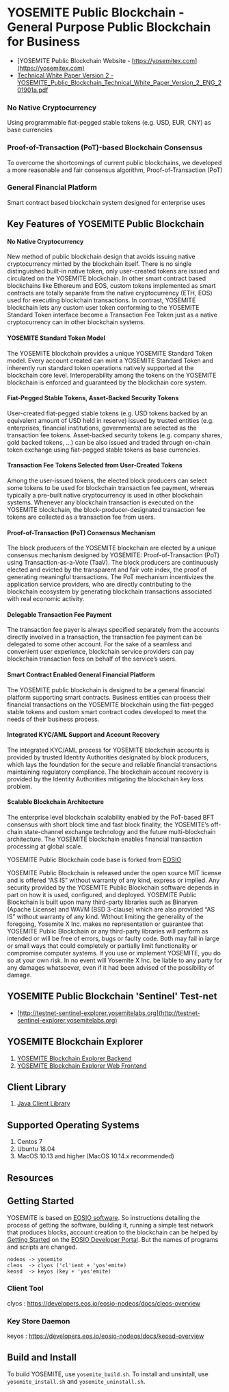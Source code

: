 # YOSEMITE Public Blockchain - General Purpose Public Blockchain for Business

* [YOSEMITE Public Blockchain Website - https://yosemitex.com](https://yosemitex.com)
* [Technical White Paper Version 2 - YOSEMITE_Public_Blockchain_Technical_White_Paper_Version_2_ENG_201901a.pdf](https://yosemitex.com/documents/YOSEMITE_Public_Blockchain_Technical_White_Paper_Version_2_ENG_201901a.pdf)


### No Native Cryptocurrency
Using programmable fiat-pegged stable tokens (e.g. USD, EUR, CNY) as base currencies

### Proof-of-Transaction (PoT)-based Blockchain Consensus
To overcome the shortcomings of current public blockchains, we developed a more reasonable and fair consensus algorithm, Proof-of-Transaction (PoT)

### General Financial Platform
Smart contract based blockchain system designed for enterprise uses


## Key Features of YOSEMITE Public Blockchain

#### No Native Cryptocurrency
 New method of public blockchain design that avoids issuing native cryptocurrency minted by the blockchain itself. 
 There is no single distinguished built-in native token, only user-created tokens are issued and circulated on the YOSEMITE blockchain. 
 In other smart contract based blockchains like Ethereum and EOS, custom tokens implemented as smart contracts are totally separate from the native cryptocurrency (ETH, EOS) used for executing blockchain transactions. 
 In contrast, YOSEMITE blockchain lets any custom user token conforming to the YOSEMITE Standard Token interface become a Transaction Fee Token just as a native cryptocurrency can in other blockchain systems.

#### YOSEMITE Standard Token Model
 The YOSEMITE blockchain provides a unique YOSEMITE Standard Token model. 
 Every account created can mint a YOSEMITE Standard Token and inherently run standard token operations natively supported at the blockchain core level. 
 Interoperability among the tokens on the YOSEMITE blockchain is enforced and guaranteed by the blockchain core system.

#### Fiat-Pegged Stable Tokens, Asset-Backed Security Tokens
 User-created fiat-pegged stable tokens (e.g. USD tokens backed by an equivalent amount of USD held in reserve) 
 issued by trusted entities (e.g. enterprises, financial institutions, governments) are selected as the transaction fee tokens. 
 Asset-backed security tokens (e.g. company shares, gold backed tokens, ...) can be also issued and traded through on-chain token exchange 
 using fiat-pegged stable tokens as base currencies.

#### Transaction Fee Tokens Selected from User-Created Tokens
 Among the user-issued tokens, the elected block producers can select some tokens to be used for blockchain transaction fee payment, whereas typically a pre-built native cryptocurrency is used in other blockchain systems. 
 Whenever any blockchain transaction is executed on the YOSEMITE blockchain, the block-producer-designated transaction fee tokens are collected as a transaction fee from users.

#### Proof-of-Transaction (PoT) Consensus Mechanism
 The block producers of the YOSEMITE blockchain are elected by a unique consensus mechanism designed by YOSEMITE: Proof-of-Transaction (PoT) using Transaction-as-a-Vote (TaaV). 
 The block producers are continuously elected and evicted by the transparent and fair vote index, the proof of generating meaningful transactions. The PoT mechanism incentivizes the application service providers, 
 who are directly contributing to the blockchain ecosystem by generating blockchain transactions associated with real economic activity.
 
#### Delegable Transaction Fee Payment
 The transaction fee payer is always specified separately from the accounts directly involved in a transaction, the transaction fee payment can be delegated to some other account. 
 For the sake of a seamless and convenient user experience, blockchain service providers can pay blockchain transaction fees on behalf of the service’s users.
 
#### Smart Contract Enabled General Financial Platform
 The YOSEMITE public blockchain is designed to be a general financial platform supporting smart contracts. 
 Business entities can process their financial transactions on the YOSEMITE blockchain using the fiat-pegged stable tokens 
 and custom smart contract codes developed to meet the needs of their business process.
 
#### Integrated KYC/AML Support and Account Recovery
 The integrated KYC/AML process for YOSEMITE blockchain accounts is provided by trusted Identity Authorities designated by block producers, 
 which lays the foundation for the secure and reliable financial transactions maintaining regulatory compliance. The blockchain account recovery is provided by the Identity Authorities mitigating the blockchain key loss problem.

#### Scalable Blockchain Architecture
 The enterprise level blockchain scalability enabled by the PoT-based BFT consensus with short block time and fast block finality, 
 the YOSEMITE’s off-chain state-channel exchange technology and the future multi-blockchain architecture. 
 The YOSEMITE blockchain enables financial transaction processing at global scale.

YOSEMITE Public Blockchain code base is forked from [EOSIO](https://github.com/EOSIO/eos)

YOSEMITE Public Blockchain is released under the open source MIT license and is offered “AS IS” without warranty of any kind, express or implied. 
Any security provided by the YOSEMITE Public Blockchain software depends in part on how it is used, configured, and deployed.
YOSEMITE Public Blockchain is built upon many third-party libraries such as Binaryen (Apache License) and WAVM (BSD 3-clause) which are also provided “AS IS” without warranty of any kind. 
Without limiting the generality of the foregoing, Yosemite X Inc. makes no representation or guarantee that YOSEMITE Public Blockchain or any third-party libraries will perform as intended or will be free of errors, 
bugs or faulty code. Both may fail in large or small ways that could completely or partially limit functionality or compromise computer systems. 
If you use or implement YOSEMITE, you do so at your own risk. In no event will Yosemite X Inc. be liable to any party for any damages whatsoever, 
even if it had been advised of the possibility of damage.  


## YOSEMITE Public Blockchain 'Sentinel' Test-net
* [http://testnet-sentinel-explorer.yosemitelabs.org](http://testnet-sentinel-explorer.yosemitelabs.org)


## YOSEMITE Blockchain Explorer
1. [YOSEMITE Blockchain Explorer Backend](https://github.com/YosemiteLabs/yosemite-explorer-backend)
1. [YOSEMITE Blockchain Explorer Web Frontend](https://github.com/YosemiteLabs/yosemite-explorer-web)


## Client Library
1. [Java Client Library](https://github.com/YosemiteLabs/yosemite-j)


## Supported Operating Systems
1. Centos 7
2. Ubuntu 18.04
3. MacOS 10.13 and higher (MacOS 10.14.x recommended)



## Resources





<a name="gettingstarted"></a>
## Getting Started
YOSEMITE is based on [EOSIO software](https://github.com/EOSIO/eos). So instructions detailing the process of getting the software, building it, running a simple test network that produces blocks, account creation to the blockchain can be helped by [Getting Started](https://developers.eos.io/eosio-nodeos/docs/overview-1) on the [EOSIO Developer Portal](https://developers.eos.io).
But the names of programs and scripts are changed.
```
nodeos -> yosemite
cleos  -> clyos ('cl'ient + 'yos'emite)
keosd  -> keyos (key + 'yos'emite)
```
### Client Tool
clyos : https://developers.eos.io/eosio-nodeos/docs/cleos-overview

### Key Store Daemon
keyos : https://developers.eos.io/eosio-nodeos/docs/keosd-overview

## Build and Install
To build YOSEMITE, use `yosemite_build.sh`. To install and unsintall, use `yosemite_install.sh` and `yosemite_uninstall.sh`.

